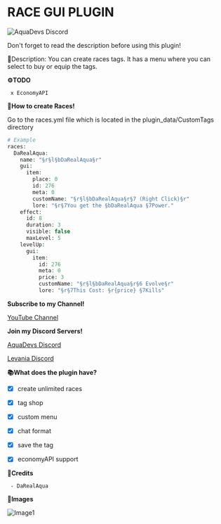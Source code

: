  # RACE GUI PLUGIN

<img src="https://discordapp.com/api/guilds/646732504744853518/widget.png?style=shield" alt="AquaDevs Discord"/>

 Don't forget to read the description before using this plugin! 

 📜Description: You can create races tags. It has a menu where you can select to buy or equip the tags. 


 **⚙️TODO**

```
 x EconomyAPI
```




 **📖How to create Races!**

 Go to the races.yml file which is located in the plugin_data/CustomTags directory

```php
# Example
races:
  DaRealAqua:
    name: "§r§l§bDaRealAqua§r"
    gui:
      item:
        place: 0
        id: 276
        meta: 0
        customName: "§r§l§bDaRealAqua§r§7 (Right Click)§r"
        lore: "§r§7You get the §bDaRealAqua §7Power."
    effect:
      id: 8
      duration: 3
      visible: false
      maxLevel: 5
    levelUp:
      gui:
        item:
          id: 276
          meta: 0
          price: 3
          customName: "§r§l§bDaRealAqua§r§6 Evolve§r"
          lore: "§r§7This Cost: §r{price} §7Kills"
```

 **Subscribe to my Channel!**

 [YouTube Channel](http://youtube.lexuspe.xyz)



 **Join my Discord Servers!**

 [AquaDevs Discord](https://discord.gg/5pxFZHmsC7)

 [Levania Discord](https://discord.gg/Axa33MgXJ9)

 


 **📚What does the plugin have?**

 - [x] create unlimited races
 - [x] tag shop
 - [x] custom menu
 - [x] chat format
 - [x] save the tag 
 - [x] economyAPI support



 **👥Credits**
```
 - DaRealAqua
```


 **📸Images**
 
 ![Image1](https://cdn.discordapp.com/attachments/508242454173057025/854745103908995082/image0.png)
